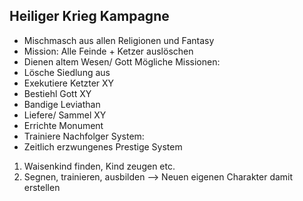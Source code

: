 ## Heiliger Krieg Kampagne
- Mischmasch aus allen Religionen und Fantasy
- Mission: Alle Feinde + Ketzer auslöschen
- Dienen altem Wesen/ Gott
Mögliche Missionen:
- Lösche Siedlung aus
- Exekutiere Ketzter XY
- Bestiehl Gott XY
- Bandige Leviathan
- Liefere/ Sammel XY
- Errichte Monument
- Trainiere
Nachfolger System:
- Zeitlich erzwungenes Prestige System
1. Waisenkind finden, Kind zeugen etc.
2. Segnen, trainieren, ausbilden --> Neuen eigenen Charakter damit erstellen